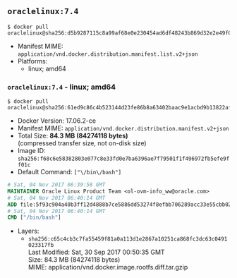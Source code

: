 ## `oraclelinux:7.4`

```console
$ docker pull oraclelinux@sha256:d5b9287115c8a99af68e0e230454ad6df48243b869d32e2e49f08966e08e506b
```

-	Manifest MIME: `application/vnd.docker.distribution.manifest.list.v2+json`
-	Platforms:
	-	linux; amd64

### `oraclelinux:7.4` - linux; amd64

```console
$ docker pull oraclelinux@sha256:61ed9c86c4b523144d23fe86b8a63402baac9e1acbd9b13822af40f83313d957
```

-	Docker Version: 17.06.2-ce
-	Manifest MIME: `application/vnd.docker.distribution.manifest.v2+json`
-	Total Size: **84.3 MB (84274118 bytes)**  
	(compressed transfer size, not on-disk size)
-	Image ID: `sha256:f68c6e58382803e077c8e33fd0e7ba6396ae7f79501f1f496972fb5efe9ff01c`
-	Default Command: `["\/bin\/bash"]`

```dockerfile
# Sat, 04 Nov 2017 06:39:58 GMT
MAINTAINER Oracle Linux Product Team <ol-ovm-info_ww@oracle.com>
# Sat, 04 Nov 2017 06:40:14 GMT
ADD file:5f93c904a40b3ff12d4888b7ce5886dd53274f8efbb706289acc33e55cbb02c3 in / 
# Sat, 04 Nov 2017 06:40:14 GMT
CMD ["/bin/bash"]
```

-	Layers:
	-	`sha256:c65c4cb3c7fa55459f81a0a113d1e2867a10251ca868fc3dc63c0491023317fb`  
		Last Modified: Sat, 30 Sep 2017 00:50:35 GMT  
		Size: 84.3 MB (84274118 bytes)  
		MIME: application/vnd.docker.image.rootfs.diff.tar.gzip
